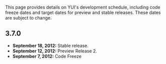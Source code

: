 This page provides details on YUI's development schedule, including code freeze dates and target dates for preview and stable releases. These dates are subject to change.


3.7.0
-----

* **September 18, 2012:** Stable release.
* **September 12, 2012:** Preview Release 2.
* **September 7, 2012:** Code Freeze